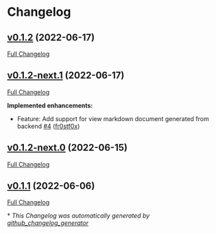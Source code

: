 # Changelog

## [v0.1.2](https://github.com/zalopay-oss/backstage-grpc-playground/tree/v0.1.2) (2022-06-17)

[Full Changelog](https://github.com/zalopay-oss/backstage-grpc-playground/compare/v0.1.2-next.1...v0.1.2)

## [v0.1.2-next.1](https://github.com/zalopay-oss/backstage-grpc-playground/tree/v0.1.2-next.1) (2022-06-17)

[Full Changelog](https://github.com/zalopay-oss/backstage-grpc-playground/compare/v0.1.2-next.0...v0.1.2-next.1)

**Implemented enhancements:**

- Feature: Add support for view markdown document generated from backend [\#4](https://github.com/zalopay-oss/backstage-grpc-playground/pull/4) ([fr0stf0x](https://github.com/fr0stf0x))

## [v0.1.2-next.0](https://github.com/zalopay-oss/backstage-grpc-playground/tree/v0.1.2-next.0) (2022-06-15)

[Full Changelog](https://github.com/zalopay-oss/backstage-grpc-playground/compare/v0.1.1...v0.1.2-next.0)

## [v0.1.1](https://github.com/zalopay-oss/backstage-grpc-playground/tree/v0.1.1) (2022-06-06)

[Full Changelog](https://github.com/zalopay-oss/backstage-grpc-playground/compare/7d7f344a0e4295f2410f08c461fc52e3b883038a...v0.1.1)



\* *This Changelog was automatically generated by [github_changelog_generator](https://github.com/github-changelog-generator/github-changelog-generator)*
